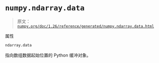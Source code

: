 # `numpy.ndarray.data`

> 原文：[`numpy.org/doc/1.26/reference/generated/numpy.ndarray.data.html`](https://numpy.org/doc/1.26/reference/generated/numpy.ndarray.data.html)

属性

```py
ndarray.data
```

指向数组数据起始位置的 Python 缓冲对象。
